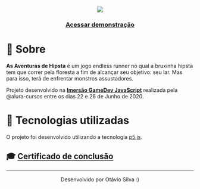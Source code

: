 <h1 align="center">
    <img src="https://ik.imagekit.io/otaviols/logogamedev_dj-sX2wky.png">
</h1>

<h3 align="center">
    <a href="https://otavioolsilva.github.io/GameDev-ImersaoAlura-js/">Acessar demonstração</a>
</h3>

# 🔖 Sobre
**As Aventuras de Hipsta** é um jogo endless runner no qual a bruxinha hipsta tem que correr pela floresta a fim de alcançar seu objetivo: seu lar. Mas para isso, terá de enfrentar monstros assustadores.

Projeto desenvolvido na [**Imersão GameDev JavaScript**](https://www.alura.com.br/imersao-gamedev-javascript) realizada pela @alura-cursos entre os dias 22 e 26 de Junho de 2020.


# 🚀 Tecnologias utilizadas

O projeto foi desenvolvido utilizando a tecnologia [p5.js](https://p5js.org/).


## 🎓 [Certificado de conclusão](https://github.com/otavioolsilva/GameDev-ImersaoAlura-certificado)

---

<p align="center">Desenvolvido por Otávio Silva :)</p>